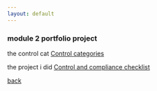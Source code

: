 ```yaml
---
layout: default
---
```





### module 2 portfolio project



the control cat
[Control categories](./gcprojects/Controlcategories.md)


the project i did
[Control and compliance checklist](./gcprojects/Controlcategories.html)

















[back](./)

``````````````````````````
